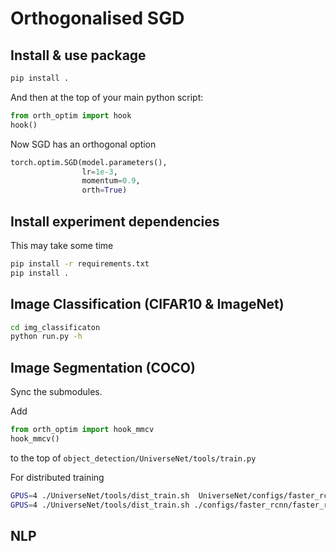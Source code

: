 # Orthogonalised SGD


## Install & use package

```bash
pip install .
```
And then at the top of your main python script:

```python
from orth_optim import hook
hook()
```
Now SGD has an orthogonal option
```python
torch.optim.SGD(model.parameters(),
                lr=1e-3,
                momentum=0.9,
                orth=True)
```



## Install experiment dependencies

This may take some time
```bash
pip install -r requirements.txt
pip install .
```

## Image Classification (CIFAR10 & ImageNet)

```bash
cd img_classificaton
python run.py -h
```

## Image Segmentation (COCO)

Sync the submodules.

Add

```python
from orth_optim import hook_mmcv
hook_mmcv()
```
to the top of `object_detection/UniverseNet/tools/train.py`

For distributed training
```bash
GPUS=4 ./UniverseNet/tools/dist_train.sh  UniverseNet/configs/faster_rcnn/faster_rcnn_r50_fpn_1x_coco.py 4 
GPUS=4 ./UniverseNet/tools/dist_train.sh ./configs/faster_rcnn/faster_rcnn_r50_fpn_1x_coco_orth.py 4 
```

## NLP

